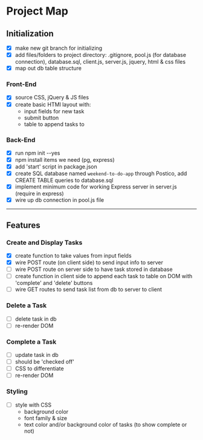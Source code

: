 # Project Map

## Initialization

- [x] make new git branch for initializing
- [x] add files/folders to project directory: .gitignore, pool.js (for database connection), database.sql, client.js, server.js, jquery, html & css files
- [x] map out db table structure

### Front-End

- [x] source CSS, jQuery & JS files
- [x] create basic HTMl layout with:
    * input fields for new task
    * submit button
    * table to append tasks to


### Back-End

- [x] run npm init --yes
- [x] npm install items we need (pg, express)
- [x] add 'start' script in package.json
- [x] create SQL database named `weekend-to-do-app` through Postico, add CREATE TABLE queries to database.sql
- [x] implement minimum code for working Express server in server.js (require in express)
- [x] wire up db connection in pool.js file

---

## Features

### Create and Display Tasks

- [x] create function to take values from input fields 
- [x] wire POST route (on client side) to send input info to server
- [ ] wire POST route on server side to have task stored in database
- [ ] create function in client side to append each task to table on DOM with 'complete' and 'delete' buttons
- [ ] wire GET routes to send task list from db to server to client

### Delete a Task

- [ ] delete task in db
- [ ] re-render DOM

### Complete a Task

- [ ] update task in db
- [ ] should be 'checked off'
- [ ] CSS to differentiate
- [ ] re-render DOM

### Styling

- [ ] style with CSS
    * background color
    * font family & size
    * text color and/or background color of tasks (to show complete or not)